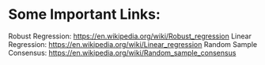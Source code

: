 
# Some Important Links:
Robust Regression: https://en.wikipedia.org/wiki/Robust_regression
Linear Regression: https://en.wikipedia.org/wiki/Linear_regression
Random Sample Consensus: https://en.wikipedia.org/wiki/Random_sample_consensus
